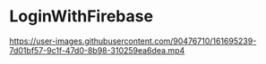 # LoginWithFirebase

https://user-images.githubusercontent.com/90476710/161695239-7d01bf57-9c1f-47d0-8b98-310259ea6dea.mp4
